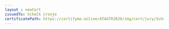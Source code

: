 ```yaml
--- 
layout : newCert 
issuedTo: Schalk Cronje
certificatePath: https://certifyme.online/ATAGTR2020/img/cert/jury/SchalkCronje_265d7.png
--- 
```

